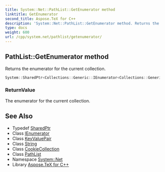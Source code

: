 ```yaml
---
title: System::Net::PathList::GetEnumerator method
linktitle: GetEnumerator
second_title: Aspose.TeX for C++
description: 'System::Net::PathList::GetEnumerator method. Returns the enumerator for the current collection in C++.'
type: docs
weight: 600
url: /cpp/system.net/pathlist/getenumerator/
---
```

## PathList::GetEnumerator method


Returns the enumerator for the current collection.

```cpp
System::SharedPtr<Collections::Generic::IEnumerator<Collections::Generic::KeyValuePair<String, System::SharedPtr<CookieCollection>>>> System::Net::PathList::GetEnumerator()
```


### ReturnValue

The enumerator for the current collection.

## See Also

* Typedef [SharedPtr](../../../system/sharedptr/)
* Class [IEnumerator](../../../system.collections.generic/ienumerator/)
* Class [KeyValuePair](../../../system.collections.generic/keyvaluepair/)
* Class [String](../../../system/string/)
* Class [CookieCollection](../../cookiecollection/)
* Class [PathList](../)
* Namespace [System::Net](../../)
* Library [Aspose.TeX for C++](../../../)
